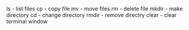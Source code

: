 ls - list files
cp - copy file
mv - move files
rm - delete file
mkdir - make directory
cd - change directory 
rmdir - remove directry
clear - clear terminal window
